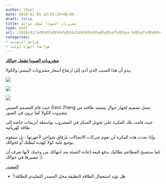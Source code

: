 ```yaml
---
author: l0yal
date: 2010-01-09 10:03:20+00:00
draft: false
title: مشروبات الصودا تشغل جوالك
type: post
url: /2010/01/%d9%85%d8%b4%d8%b1%d9%88%d8%a8%d8%a7%d8%aa-%d8%a7%d9%84%d8%b5%d9%88%d8%af%d8%a7-%d8%aa%d8%b4%d8%ba%d9%84-%d8%ac%d9%88%d8%a7%d9%84%d9%83/
categories:
- طرائف التقنية
- هواتف/ أجهزة لوحية
---
```


[**مشروبات الصودا تشغل جوالك**](http://www.it-scoop.com/2010/01/%d9%85%d8%b4%d8%b1%d9%88%d8%a8%d8%a7%d8%aa-%d8%a7%d9%84%d8%b5%d9%88%d8%af%d8%a7-%d8%aa%d8%b4%d8%ba%d9%84-%d8%ac%d9%88%d8%a7%d9%84%d9%83/)


يبدو أن هذا السبب الذي أدى إلى ارتفاع أسعار مشروبات الببسي والكولا

[![](http://mashable.com/wp-content/uploads/2010/01/dzn_Eco-friendly-phone-for-Nokia-by-Daizi-Zheng-3.jpg)
](http://www.it-scoop.com/2010/01/%d9%85%d8%b4%d8%b1%d9%88%d8%a8%d8%a7%d8%aa-%d8%a7%d9%84%d8%b5%d9%88%d8%af%d8%a7-%d8%aa%d8%b4%d8%ba%d9%84-%d8%ac%d9%88%d8%a7%d9%84%d9%83/)

[![](http://mashable.com/wp-content/uploads/2010/01/dzn_Eco-friendly-phone-for-Nokia-by-Daizi-Zheng-5.jpg)
](http://www.it-scoop.com/2010/01/%d9%85%d8%b4%d8%b1%d9%88%d8%a8%d8%a7%d8%aa-%d8%a7%d9%84%d8%b5%d9%88%d8%af%d8%a7-%d8%aa%d8%b4%d8%ba%d9%84-%d8%ac%d9%88%d8%a7%d9%84%d9%83/)

[![](http://mashable.com/wp-content/uploads/2010/01/dzn_Eco-friendly-phone-for-Nokia-by-Daizi-Zheng-6.jpg)
](http://www.it-scoop.com/2010/01/%d9%85%d8%b4%d8%b1%d9%88%d8%a8%d8%a7%d8%aa-%d8%a7%d9%84%d8%b5%d9%88%d8%af%d8%a7-%d8%aa%d8%b4%d8%ba%d9%84-%d8%ac%d9%88%d8%a7%d9%84%d9%83/)

حيث قام المصمم الصيني Daizi Zheng بعمل تصميم لجهاز جوال يستمد طاقته من مشروب الكولا كما ترون في الصور.

حيث قامت تلك الفكرة على تحويل السكر في المشروب بواسطة أنزيمات خاصة إلى طاقة كهربائية.

وإذا نفذت هذه الفكرة لن تقوم شركات الاتصالات بإرفاق شواحن لأجهزتها ، بل ستقوم بوضع علية كولا كهدية لبطنك أو لجوالك.

كما ستصبح المطاعم تطالبك بدفع قيمة إعادة التعبئة بعد انتهائك من وجبتك لأنها تعرف أن مصيرها في جوالك :).

[المصدر](http://mashable.com/2010/01/08/soda-phone/)

- هل تؤيد استعمال الطاقة النظيفة محل المصدر التقليدي للطاقة؟
